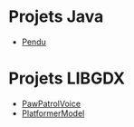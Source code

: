 <h1>Projets Java</h1>
<ul>
<li><a href="https://github.com/acl1414/PenduJava">Pendu</a>
</ul>


<h1>Projets LIBGDX</h1>

<ul>
<li><a href="https://github.com/acl1414/libgdxPawPatrolVoice">PawPatrolVoice</a>
<li><a href="https://github.com/acl1414/libgdxPlatformerModel">PlatformerModel</a>
</ul>